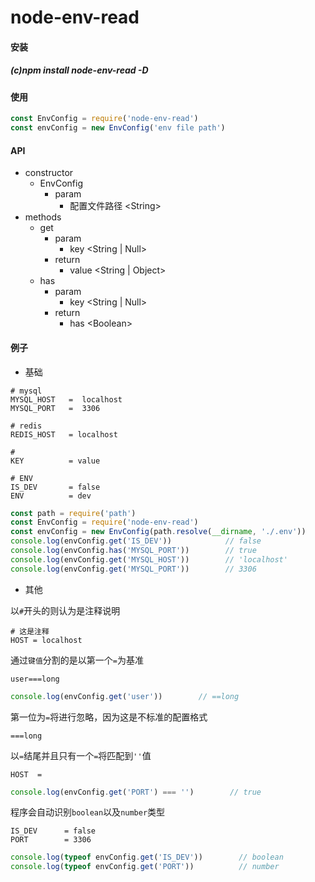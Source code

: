 # node-env-read

#### 安装

##### (c)npm install node-env-read -D

#### 使用

```javascript
const EnvConfig = require('node-env-read')
const envConfig = new EnvConfig('env file path')
```

#### API

- constructor
    - EnvConfig
        - param
            - 配置文件路径 \<String\>
- methods
    - get
        - param
            - key <String | Null>
        - return 
            - value <String | Object>
    - has
        - param
            - key <String | Null>
        - return 
            - has \<Boolean\>

#### 例子

- 基础

```text
# mysql
MYSQL_HOST   =  localhost
MYSQL_PORT   =  3306

# redis
REDIS_HOST   = localhost

#
KEY          = value

# ENV
IS_DEV       = false
ENV          = dev
```
```javascript
const path = require('path')
const EnvConfig = require('node-env-read')
const envConfig = new EnvConfig(path.resolve(__dirname, './.env'))
console.log(envConfig.get('IS_DEV'))            // false
console.log(envConfig.has('MYSQL_PORT'))        // true
console.log(envConfig.get('MYSQL_HOST'))        // 'localhost'
console.log(envConfig.get('MYSQL_PORT'))        // 3306
```

- 其他

以`#`开头的则认为是注释说明

```text
# 这是注释
HOST = localhost
```

通过`键值`分割的是以第一个`=`为基准

```text
user===long
```

```javascript
console.log(envConfig.get('user'))        // ==long
```

第一位为`=`将进行忽略，因为这是不标准的配置格式

```text
===long
```

以`=`结尾并且只有一个`=`将匹配到`''`值

```text
HOST  =   
```
```javascript
console.log(envConfig.get('PORT') === '')        // true
```

程序会自动识别`boolean`以及`number`类型

```text
IS_DEV      = false
PORT        = 3306
```

```javascript
console.log(typeof envConfig.get('IS_DEV'))        // boolean
console.log(typeof envConfig.get('PORT'))          // number
```
